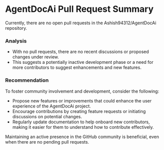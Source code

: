 # AgentDocAi Pull Request Summary

Currently, there are no open pull requests in the Ashish94312/AgentDocAi repository.

### Analysis
- With no pull requests, there are no recent discussions or proposed changes under review.
- This suggests a potentially inactive development phase or a need for more contributors to suggest enhancements and new features.

### Recommendation
To foster community involvement and development, consider the following:
- Propose new features or improvements that could enhance the user experience of the AgentDocAi project.
- Encourage contributions by creating feature requests or initiating discussions on potential changes.
- Regularly update documentation to help onboard new contributors, making it easier for them to understand how to contribute effectively.

Maintaining an active presence in the GitHub community is beneficial, even when there are no pending pull requests.